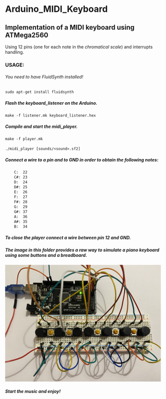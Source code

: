 # Arduino_MIDI_Keyboard


## Implementation of a MIDI keyboard using ATMega2560
Using 12 pins (one for each note in the *chromatical scale*) and interrupts handling.

### USAGE:
###### You need to have FluidSynth installed!
    sudo apt-get install fluidsynth

##### Flash the keyboard_listener on the Arduino.
    make -f listener.mk keyboard_listener.hex

##### Compile and start the midi_player.
    make -f player.mk

    ./midi_player [sounds/<sound>.sf2]

##### Connect a wire to a pin and to GND in order to obtain the following notes:

        C:  22
        C#: 23
        D:  24
        D#: 25
        E:  26
        F:  27
        F#: 28
        G:  29
        G#: 37
        A:  36
        A#: 35
        B:  34

##### To close the player connect a wire between pin 12 and GND.

##### The image in this folder provides a raw way to simulate a piano keyboard using some buttons and a breadboard.
![Piano Keyboard](images/piano_keyboard.jpg)

##### Start the music and enjoy!
